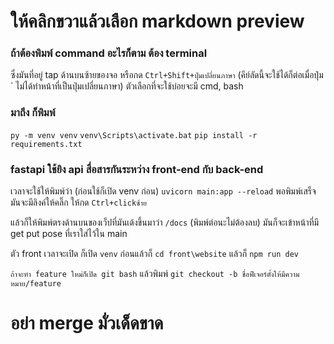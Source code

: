 # ให้คลิกขวาแล้วเลือก markdown preview

### ถ้าต้องพิมพ์ command อะไรก็ตาม ต้อง terminal 
ซึ่งมันที่อยู่ tap ด้านบนซ้ายของจอ หรือกด `Ctrl+Shift+ปุ่มเปลี่ยนภาษา` (คีย์ลัดนี้จะใช้ได้ก็ต่อเมื่อปุ่ม ` ไม่ได้ทำหน้าที่เป็นปุ่มเปลี่ยนภาษา) ตัวเลือกที่จะใช้บ่อยจะมี cmd, bash

### มาถึง ก็พิมพ์
`py -m venv venv`
`venv\Scripts\activate.bat`
`pip install -r requirements.txt`

### fastapi ใช้ยิง api สื่อสารกันระหว่าง front-end กับ back-end 
เวลาจะใช้ให้พิมพ์ว่า (ก่อนใช้ก็เปิด venv ก่อน) `uvicorn main:app --reload`
พอพิมพ์เสร็จมันจะมีลิงค์ให้คลิ๊ก ให้กด `Ctrl+clickซ้าย`

แล้วก็ให้พิมพ์ตรงด้านบนของเว็ปที่มันเด้งขึ้นมาว่า `/docs` (พิมพ์ต่อนะไม่ต้องลบ) มันก็จะเข้าหน้าที่มี get put pose ที่เราใส่ไว้ใน main

ตัว front เวลาจะเปิด ก็เปิด `venv` ก่อนแล้วก็ `cd front\website` แล้วก็ `npm run dev`

`ถ้าจะทำ feature ใหม่ก็เปิด git bash` แล้วพิมพ์
`git checkout -b ชื่อฟีเจอร์ตั้งให้มีความหมาย/feature`

# อย่า merge มั่วเด็ดขาด
